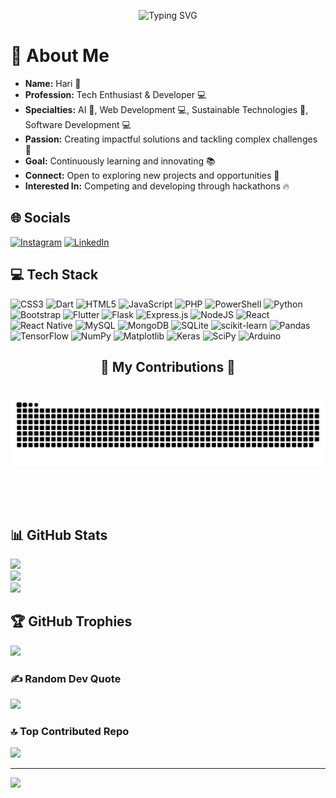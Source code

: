 <p align="center">
    <img src="https://readme-typing-svg.herokuapp.com/?font=Righteous&size=35&center=true&vCenter=true&width=500&height=70&duration=4000&lines=Hi+There!+👋;+I'm+Hari!;+ Chief+Developer!;" alt="Typing SVG">
</p>




# 💫 About Me
- **Name:** Hari 🌟
- **Profession:** Tech Enthusiast & Developer 💻
- **Specialties:** AI 🤖, Web Development 💻, Sustainable Technologies 🌱, Software Development 💻
- **Passion:** Creating impactful solutions and tackling complex challenges 🚀
- **Goal:** Continuously learning and innovating 📚
- **Connect:** Open to exploring new projects and opportunities 🤝
- **Interested In:** Competing and developing through hackathons 🔥

## 🌐 Socials
[![Instagram](https://img.shields.io/badge/Instagram-%23E4405F.svg?logo=Instagram&logoColor=white)](https://instagram.com/mr_stoic_chad) 
[![LinkedIn](https://img.shields.io/badge/LinkedIn-%230077B5.svg?logo=linkedin&logoColor=white)](https://linkedin.com/in/Srihari-prasath-athirajasekar)

## 💻 Tech Stack
![CSS3](https://img.shields.io/badge/css3-%231572B6.svg?style=flat&logo=css3&logoColor=white) 
![Dart](https://img.shields.io/badge/dart-%230175C2.svg?style=flat&logo=dart&logoColor=white) 
![HTML5](https://img.shields.io/badge/html5-%23E34F26.svg?style=flat&logo=html5&logoColor=white) 
![JavaScript](https://img.shields.io/badge/javascript-%23323330.svg?style=flat&logo=javascript&logoColor=%23F7DF1E) 
![PHP](https://img.shields.io/badge/php-%23777BB4.svg?style=flat&logo=php&logoColor=white) 
![PowerShell](https://img.shields.io/badge/PowerShell-%235391FE.svg?style=flat&logo=powershell&logoColor=white) 
![Python](https://img.shields.io/badge/python-3670A0?style=flat&logo=python&logoColor=ffdd54) 
![Bootstrap](https://img.shields.io/badge/bootstrap-%238511FA.svg?style=flat&logo=bootstrap&logoColor=white) 
![Flutter](https://img.shields.io/badge/Flutter-%2302569B.svg?style=flat&logo=Flutter&logoColor=white) 
![Flask](https://img.shields.io/badge/flask-%23000.svg?style=flat&logo=flask&logoColor=white) 
![Express.js](https://img.shields.io/badge/express.js-%23404d59.svg?style=flat&logo=express&logoColor=%2361DAFB) 
![NodeJS](https://img.shields.io/badge/node.js-6DA55F?style=flat&logo=node.js&logoColor=white) 
![React](https://img.shields.io/badge/react-%2320232a.svg?style=flat&logo=react&logoColor=%2361DAFB) 
![React Native](https://img.shields.io/badge/react_native-%2320232a.svg?style=flat&logo=react&logoColor=%2361DAFB) 
![MySQL](https://img.shields.io/badge/mysql-4479A1.svg?style=flat&logo=mysql&logoColor=white) 
![MongoDB](https://img.shields.io/badge/MongoDB-%234ea94b.svg?style=flat&logo=mongodb&logoColor=white) 
![SQLite](https://img.shields.io/badge/sqlite-%2307405e.svg?style=flat&logo=sqlite&logoColor=white) 
![scikit-learn](https://img.shields.io/badge/scikit--learn-%23F7931E.svg?style=flat&logo=scikit-learn&logoColor=white) 
![Pandas](https://img.shields.io/badge/pandas-%23150458.svg?style=flat&logo=pandas&logoColor=white) 
![TensorFlow](https://img.shields.io/badge/TensorFlow-%23FF6F00.svg?style=flat&logo=TensorFlow&logoColor=white) 
![NumPy](https://img.shields.io/badge/numpy-%23013243.svg?style=flat&logo=numpy&logoColor=white) 
![Matplotlib](https://img.shields.io/badge/Matplotlib-%23ffffff.svg?style=flat&logo=Matplotlib&logoColor=black) 
![Keras](https://img.shields.io/badge/Keras-%23D00000.svg?style=flat&logo=Keras&logoColor=white) 
![SciPy](https://img.shields.io/badge/SciPy-%230C55A5.svg?style=flat&logo=scipy&logoColor=white) 
![Arduino](https://img.shields.io/badge/-Arduino-00979D?style=flat&logo=Arduino&logoColor=white)



<div align="center">
  <h2>🐍 My Contributions 🐍</h2>
  <br>
  <img alt="snake eating my contributions" src="https://raw.githubusercontent.com/salesp07/salesp07/output/github-contribution-grid-snake.svg" />
  
  <br/><br/><br/>
</div>

## 📊 GitHub Stats
![](https://github-readme-stats.vercel.app/api?username=Srihari-Prasath&theme=dark&hide_border=false&include_all_commits=true&count_private=true)<br/>
![](https://github-readme-streak-stats.herokuapp.com/?user=Srihari-Prasath&theme=dark&hide_border=false)<br/>
![](https://github-readme-stats.vercel.app/api/top-langs/?username=Srihari-Prasath&theme=dark&hide_border=false&include_all_commits=true&count_private=true&layout=compact)

## 🏆 GitHub Trophies
![](https://github-profile-trophy.vercel.app/?username=Srihari-Prasath&theme=radical&no-frame=false&no-bg=false&margin-w=4)

### ✍️ Random Dev Quote
![](https://quotes-github-readme.vercel.app/api?type=horizontal&theme=radical)

### 🔝 Top Contributed Repo
![](https://github-contributor-stats.vercel.app/api?username=Srihari-Prasath&limit=5&theme=dark&combine_all_yearly_contributions=true)

---
[![](https://visitcount.itsvg.in/api?id=Srihari-Prasath&icon=6&color=0)](https://visitcount.itsvg.in)

